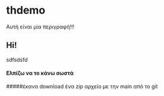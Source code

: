 # thdemo

Αυτή είναι μία περιγραφή!!!

## Hi!

sdfsdsfd


#### Ελπίζω να το κάνω  σωστά
#####έκανα download ένα zip αρχείο με την main από το git 
